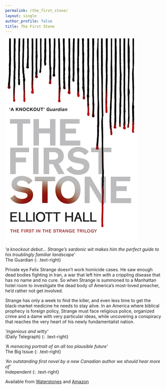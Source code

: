 ```yaml
---
permalink: /the_first_stone/
layout: single
author_profile: false
title: The First Stone
---
```


![alt text](/assets/images/First_Stone.jpg "The First Stone")


_‘a knockout debut… Strange’s sardonic wit makes him the perfect guide to his troublingly familiar landscape’_  
The Guardian
{: .text-right}

Private eye Felix Strange doesn’t work homicide cases. He saw enough dead bodies fighting in Iran, a war that left him with a crippling disease that has no name and no cure. So when Strange is summoned to a Manhattan hotel room to investigate the dead body of America’s most-loved preacher, he’d rather not get involved.

Strange has only a week to find the killer, and even less time to get the black-market medicine he needs to stay alive. In an America where biblical prophecy is foreign policy, Strange must face religious police, organized crime and a dame with very particular ideas, while uncovering a conspiracy that reaches the very heart of his newly fundamentalist nation.

_‘ingenious and witty’_   
(Daily Telegraph)
{: .text-right}

_‘A menacing portrait of an all too plausible future’_  
The Big Issue
{: .text-right}

_‘An outstanding first novel by a new Canadian author we should hear more of’_  
Independent
{: .text-right}

Available from [Waterstones](https://www.waterstones.com/book/the-first-stone/elliott-hall/9781848540729) and [Amazon](https://www.amazon.co.uk/d/cka/First-Stone-Strange-Trilogy-1-Elliott-Hall/1848540728/)
